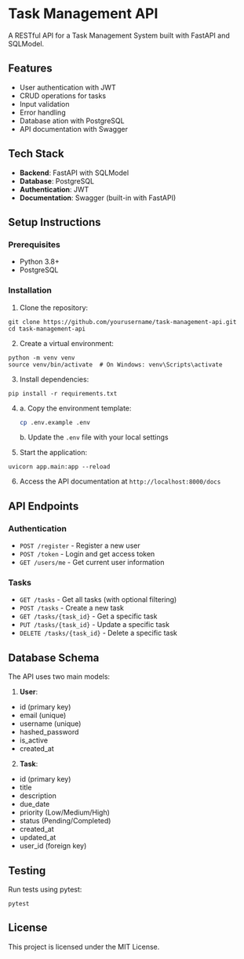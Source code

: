 # Task Management API

A RESTful API for a Task Management System built with FastAPI and SQLModel.

## Features

- User authentication with JWT
- CRUD operations for tasks
- Input validation
- Error handling
- Database ation with PostgreSQL
- API documentation with Swagger

## Tech Stack

- **Backend**: FastAPI with SQLModel
- **Database**: PostgreSQL
- **Authentication**: JWT
- **Documentation**: Swagger (built-in with FastAPI)

## Setup Instructions

### Prerequisites

- Python 3.8+
- PostgreSQL

### Installation

1. Clone the repository:
```
git clone https://github.com/yourusername/task-management-api.git
cd task-management-api
```

2. Create a virtual environment:
```
python -m venv venv
source venv/bin/activate  # On Windows: venv\Scripts\activate
```

3. Install dependencies:
```
pip install -r requirements.txt
```

4. a. Copy the environment template:
   ```bash
   cp .env.example .env
   ```
   b. Update the `.env` file with your local settings


5. Start the application:
```
uvicorn app.main:app --reload
```

6. Access the API documentation at `http://localhost:8000/docs`

## API Endpoints

### Authentication

- `POST /register` - Register a new user
- `POST /token` - Login and get access token
- `GET /users/me` - Get current user information

### Tasks

- `GET /tasks` - Get all tasks (with optional filtering)
- `POST /tasks` - Create a new task
- `GET /tasks/{task_id}` - Get a specific task
- `PUT /tasks/{task_id}` - Update a specific task
- `DELETE /tasks/{task_id}` - Delete a specific task

## Database Schema

The API uses two main models:

1. **User**:
- id (primary key)
- email (unique)
- username (unique)
- hashed_password
- is_active
- created_at

2. **Task**:
- id (primary key)
- title
- description
- due_date
- priority (Low/Medium/High)
- status (Pending/Completed)
- created_at
- updated_at
- user_id (foreign key)

## Testing

Run tests using pytest:
```
pytest
```

## License

This project is licensed under the MIT License.
